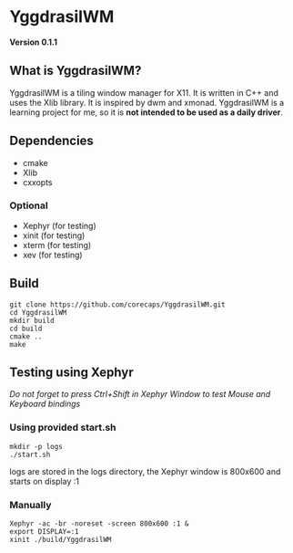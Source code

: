 # YggdrasilWM 
**Version 0.1.1**

## What is YggdrasilWM?
YggdrasilWM is a tiling window manager for X11. It is written in C++ and uses the Xlib library. It is inspired by dwm and xmonad.
YggdrasilWM is a learning project for me, so it is **not intended to be used as a daily driver**.

## Dependencies
- cmake
- Xlib
- cxxopts

### Optional
- Xephyr (for testing)
- xinit (for testing)
- xterm (for testing)
- xev (for testing)

## Build
```
git clone https://github.com/corecaps/YggdrasilWM.git
cd YggdrasilWM
mkdir build
cd build
cmake ..
make
```

## Testing using Xephyr
*Do not forget to press Ctrl+Shift in Xephyr Window to test Mouse and Keyboard bindings*
### Using provided start.sh
```
mkdir -p logs
./start.sh
```
logs are stored in the logs directory, the Xephyr window is 800x600 and starts on display :1
### Manually
```
Xephyr -ac -br -noreset -screen 800x600 :1 &
export DISPLAY=:1
xinit ./build/YggdrasilWM
```
